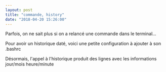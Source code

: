```yaml
---
layout: post
title: "commande, history"
date: "2018-04-20 15:26:00"
---
```

Parfois, on ne sait plus si on a relancé une commande dans le terminal...

Pour avoir un historique daté, voici une petite configuration à ajouter à son .bashrc

<script src="https://pastebin.com/embed_js/UrR9JgpU"></script>

Désormais, l'appel à l'historique produit des lignes avec les informations jour/mois heure/minute 

<script src="https://pastebin.com/embed_js/HzrAC4Th"></script>
